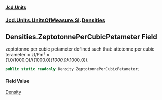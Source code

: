 #### [Jcd.Units](index.md 'index')
### [Jcd.Units.UnitsOfMeasure.SI](Jcd.Units.UnitsOfMeasure.SI.md 'Jcd.Units.UnitsOfMeasure.SI').[Densities](Densities.md 'Jcd.Units.UnitsOfMeasure.SI.Densities')

## Densities.ZeptotonnePerCubicPetameter Field

zeptotonne per cubic petameter defined such that: attotonne per cubic terameter = zt/Pm³ ×  
(1.0/1000.0)/((1000.0)*(1000.0)*(1000.0)).

```csharp
public static readonly Density ZeptotonnePerCubicPetameter;
```

#### Field Value
[Density](Density.md 'Jcd.Units.UnitTypes.Density')